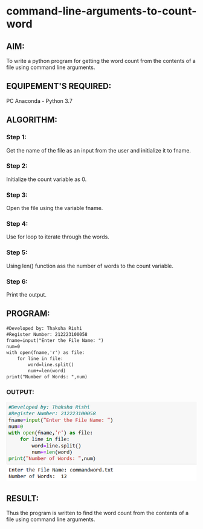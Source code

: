 # command-line-arguments-to-count-word
## AIM:
To write a python program for getting the word count from the contents of a file using command line arguments.
## EQUIPEMENT'S REQUIRED: 
PC
Anaconda - Python 3.7
## ALGORITHM: 
### Step 1:
Get the name of the file as an input from the user and initialize it to fname.
### Step 2: 
Initialize the count variable as 0.
### Step 3: 
Open the file using the variable fname. 
### Step 4:  
Use for loop to iterate through the words.
### Step 5: 
Using len() function ass the number of words to the count variable.
### Step 6: 
Print the output.
## PROGRAM:
```
#Developed by: Thaksha Rishi
#Register Number: 212223100058
fname=input("Enter the File Name: ")
num=0
with open(fname,'r') as file:
    for line in file:
        word=line.split()
        num+=len(word)
print("Number of Words: ",num)
```

### OUTPUT:
![Alt text](<Screenshot 2024-01-02 231812.png>)


## RESULT:
Thus the program is written to find the word count from the contents of a file using command line arguments.
